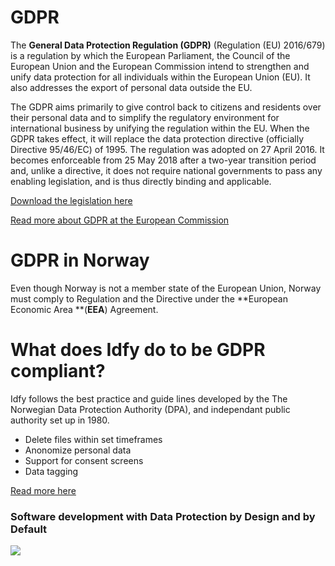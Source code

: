 # GDPR

The **General Data Protection Regulation \(GDPR\)** \(Regulation \(EU\) 2016/679\) is a regulation by which the European Parliament, the Council of the European Union and the European Commission intend to strengthen and unify data protection for all individuals within the European Union \(EU\). It also addresses the export of personal data outside the EU. 

The GDPR aims primarily to give control back to citizens and residents over their personal data and to simplify the regulatory environment for international business by unifying the regulation within the EU. When the GDPR takes effect, it will replace the data protection directive \(officially Directive 95/46/EC\) of 1995. The regulation was adopted on 27 April 2016. It becomes enforceable from 25 May 2018 after a two-year transition period and, unlike a directive, it does not require national governments to pass any enabling legislation, and is thus directly binding and applicable.

[Download the legislation here](http://eur-lex.europa.eu/legal-content/EN/TXT/PDF/?uri=OJ:L:2016:119:FULL)

[Read more about GDPR at the European Commission](http://ec.europa.eu/justice/data-protection/index_en.htm)

# GDPR in Norway

Even though Norway is not a member state of the European Union, Norway must comply to Regulation and the Directive under the **European Economic Area **\(**EEA**\) Agreement.

# What does Idfy do to be GDPR compliant?

Idfy follows the best practice and guide lines developed by the The Norwegian Data Protection Authority \(DPA\), and independant public authority set up in 1980. 

* Delete files within set timeframes
* Anonomize personal data
* Support for consent screens
* Data tagging 

[Read more here](https://www.datatilsynet.no/en/regulations-and-tools/guidelines/)

### Software development with Data Protection by Design and by Default

![](https://www.datatilsynet.no/globalassets/global/bilder/regelverk-skjema/veiledere/innebygd-personvern/puslespill_eng_sirkel.png?width=400&quality=60)


